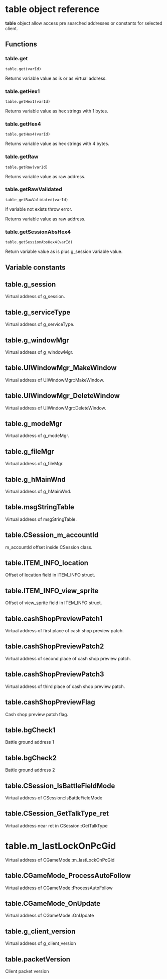 # **table** object reference

**table** object allow access pre searched addresses or constants for selected client.

## Functions

### table.get

``table.get(varId)``

Returns variable value as is or as virtual address.

### table.getHex1

``table.getHex1(varId)``

Returns variable value as hex strings with 1 bytes.

### table.getHex4

``table.getHex4(varId)``

Returns variable value as hex strings with 4 bytes.

### table.getRaw

``table.getRaw(varId)``

Returns variable value as raw address.

### table.getRawValidated

``table_getRawValidated(varId)``

If variable not exists throw error.

Returns variable value as raw address.


### table.getSessionAbsHex4

``table.getSessionAbsHex4(varId)``

Return variable value as is plus g_session variable value.

## Variable constants

## table.g_session

Virtual address of g_session.

## table.g_serviceType

Virtual address of g_serviceType.

## table.g_windowMgr

Virtual address of g_windowMgr.

## table.UIWindowMgr_MakeWindow

Virtual address of UIWindowMgr::MakeWindow.

## table.UIWindowMgr_DeleteWindow

Virtual address of UIWindowMgr::DeleteWindow.

## table.g_modeMgr

Virtual address of g_modeMgr.

## table.g_fileMgr

Virtual address of g_fileMgr.

## table.g_hMainWnd

Virtual address of g_hMainWnd.

## table.msgStringTable

Virtual address of msgStringTable.

## table.CSession_m_accountId

m_accountId offset inside CSession class.

## table.ITEM_INFO_location

Offset of location field in ITEM_INFO struct.

## table.ITEM_INFO_view_sprite

Offset of view_sprite field in ITEM_INFO struct.

## table.cashShopPreviewPatch1

Virtual address of first place of cash shop preview patch.

## table.cashShopPreviewPatch2

Virtual address of second place of cash shop preview patch.

## table.cashShopPreviewPatch3

Virtual address of third place of cash shop preview patch.

## table.cashShopPreviewFlag

Cash shop preview patch flag.

## table.bgCheck1

Battle ground address 1

## table.bgCheck2

Battle ground address 2

## table.CSession_IsBattleFieldMode

Virtual address of CSession::IsBattleFieldMode

## table.CSession_GetTalkType_ret

Virtual address near ret in CSession::GetTalkType

# table.m_lastLockOnPcGid

Virtual address of CGameMode::m_lastLockOnPcGid

## table.CGameMode_ProcessAutoFollow

Virtual address of CGameMode::ProcessAutoFollow

## table.CGameMode_OnUpdate

Virtual address of CGameMode::OnUpdate

## table.g_client_version

Virtual address of g_client_version

## table.packetVersion

Client packet version
